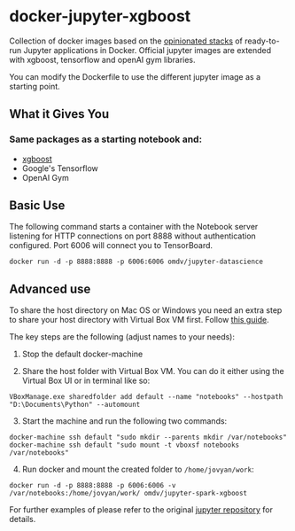 # docker-jupyter-xgboost

Collection of docker images based on the [opinionated stacks](https://github.com/jupyter/docker-stacks) of ready-to-run Jupyter applications in Docker. Official jupyter images are extended with xgboost, tensorflow and openAI gym libraries.

You can modify the Dockerfile to use the different jupyter image as a starting point.

## What it Gives You

### Same packages as a starting notebook and:
* [xgboost](https://github.com/dmlc/xgboost)
* Google's Tensorflow
* OpenAI Gym


## Basic Use

The following command starts a container with the Notebook server listening for HTTP connections on port 8888 without authentication configured. Port 6006 will connect you to TensorBoard.

```
docker run -d -p 8888:8888 -p 6006:6006 omdv/jupyter-datascience
```

## Advanced use

To share the host directory on Mac OS or Windows you need an extra step to share your host directory with Virtual Box VM first. Follow [this guide](http://digitaldrummerj.me/docker-windows-mounting-directories/).

The key steps are the following (adjust names to your needs):

1. Stop the default docker-machine

2. Share the host folder with Virtual Box VM. You can do it either using the Virtual Box UI or in terminal like so:
  ```
  VBoxManage.exe sharedfolder add default --name "notebooks" --hostpath "D:\Documents\Python" --automount
  ```

3. Start the machine and run the following two commands:
  ```
  docker-machine ssh default "sudo mkdir --parents mkdir /var/notebooks"
  docker-machine ssh default "sudo mount -t vboxsf notebooks /var/notebooks"
  ```

4. Run docker and mount the created folder to `/home/jovyan/work`:
  ```
  docker run -d -p 8888:8888 -p 6006:6006 -v /var/notebooks:/home/jovyan/work/ omdv/jupyter-spark-xgboost
  ```

For further examples of please refer to the original [jupyter repository](https://github.com/jupyter/docker-stacks/tree/master/all-spark-notebook) for details.